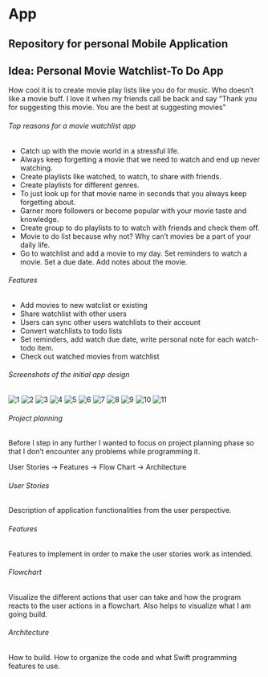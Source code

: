 # App
## Repository for personal Mobile Application

## Idea: Personal Movie Watchlist-To Do App

How cool it is to create movie play lists like you do for music. Who doesn’t like a movie buff. I love it when my friends call be back and say “Thank you for suggesting this movie. You are the best at suggesting movies”

###### Top reasons for a movie watchlist app

* Catch up with the movie world in a stressful life.
* Always keep forgetting a movie that we need to watch and end up never watching.
* Create playlists like watched, to watch, to share with friends.
* Create playlists for different genres.
* To just look up for that movie name in seconds that you always keep forgetting about.
* Garner more followers or become popular with your movie taste and knowledge.
* Create group to do playlists to to watch with friends and check them off.
* Movie to do list because why not? Why can’t movies be a part of your daily life.
* Go to watchlist and add a movie to my day. Set reminders to watch a movie. Set a due date. Add notes about the movie.

###### Features
* Add movies to new watclist or existing
* Share watchlist with other users
* Users can sync other users watchlists to their account
* Convert watchlists to todo lists
* Set reminders, add watch due date, write personal note for each watch-todo item.
* Check out watched movies from watchlist

###### Screenshots of the initial app design

![1](https://user-images.githubusercontent.com/21018138/195381972-709a1ae3-72ae-4607-a44a-a7ab642ae61e.png)
![2](https://user-images.githubusercontent.com/21018138/195381973-a9e30fd6-c355-4b63-8493-f7313ac467d1.png)
![3](https://user-images.githubusercontent.com/21018138/195381975-95c1f739-7d7c-4d2c-a158-ba0dc058f1ae.png)
![4](https://user-images.githubusercontent.com/21018138/195381978-27d4fb7e-3fc7-4799-b905-2ac3de0305a8.png)
![5](https://user-images.githubusercontent.com/21018138/195381981-848674fc-531f-49ce-b013-c923a480e934.png)
![6](https://user-images.githubusercontent.com/21018138/195381984-34722581-7d77-47d2-a54e-248a9c5c066f.png)
![7](https://user-images.githubusercontent.com/21018138/195381989-4d93e50b-6da5-451b-8b7a-c2b7b562acd3.png)
![8](https://user-images.githubusercontent.com/21018138/195381991-99dcc622-2af2-4be9-ae0e-1bfbf17df33a.png)
![9](https://user-images.githubusercontent.com/21018138/195381994-005e8d14-b47c-4f14-9da4-c09d11dd6d63.png)
![10](https://user-images.githubusercontent.com/21018138/195381996-b4c4a259-0a57-431d-b604-eeee9c61a67b.png)
![11](https://user-images.githubusercontent.com/21018138/195381998-e8dba688-c73d-4f99-9a16-8758d87f5d70.png)

###### Project planning
Before I step in any further I wanted to focus on project planning phase so that I don’t encounter any problems while programming it.

User Stories -> Features -> Flow Chart -> Architecture

###### User Stories

Description of application functionalities from the user perspective.

###### Features
Features to implement in order to make the user stories work as intended.

###### Flowchart
Visualize the different actions that user can take and how the program reacts to the user actions in a flowchart. Also helps to visualize what I am going build.

###### Architecture
How to build. How to organize the code and what Swift programming features to use.


